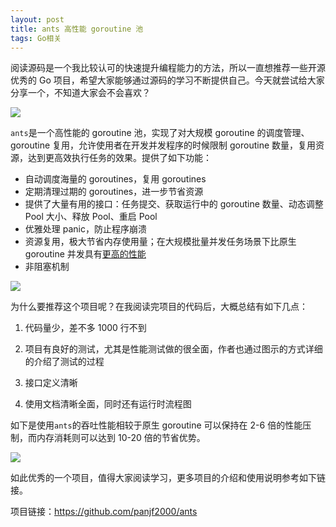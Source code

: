 ```yaml
---
layout: post
title: ants 高性能 goroutine 池
tags: Go相关
---
```


阅读源码是一个我比较认可的快速提升编程能力的方法，所以一直想推荐一些开源优秀的 Go 项目，希望大家能够通过源码的学习不断提供自己。今天就尝试给大家分享一个，不知道大家会不会喜欢？

![](https://raw.githubusercontent.com/ZhuPeng/pic/master/images/compress_ants.logo.png)

`ants`是一个高性能的 goroutine 池，实现了对大规模 goroutine 的调度管理、goroutine 复用，允许使用者在开发并发程序的时候限制 goroutine 数量，复用资源，达到更高效执行任务的效果。提供了如下功能：

- 自动调度海量的 goroutines，复用 goroutines
- 定期清理过期的 goroutines，进一步节省资源
- 提供了大量有用的接口：任务提交、获取运行中的 goroutine 数量、动态调整 Pool 大小、释放 Pool、重启 Pool
- 优雅处理 panic，防止程序崩溃
- 资源复用，极大节省内存使用量；在大规模批量并发任务场景下比原生 goroutine 并发具有[更高的性能](https://github.com/panjf2000/ants/blob/master/README_ZH.md#-性能小结)
- 非阻塞机制

![](https://raw.githubusercontent.com/ZhuPeng/pic/master/images/compress_ants.flow.png)

为什么要推荐这个项目呢？在我阅读完项目的代码后，大概总结有如下几点：

1. 代码量少，差不多 1000 行不到
2. 项目有良好的测试，尤其是性能测试做的很全面，作者也通过图示的方式详细的介绍了测试的过程
3. 接口定义清晰

4. 使用文档清晰全面，同时还有运行时流程图

如下是使用`ants`的吞吐性能相较于原生 goroutine 可以保持在 2-6 倍的性能压制，而内存消耗则可以达到 10-20 倍的节省优势。

![](https://user-images.githubusercontent.com/7496278/63449727-3ae6d400-c473-11e9-81e3-8b3280d8288a.gif)

如此优秀的一个项目，值得大家阅读学习，更多项目的介绍和使用说明参考如下链接。

项目链接：https://github.com/panjf2000/ants